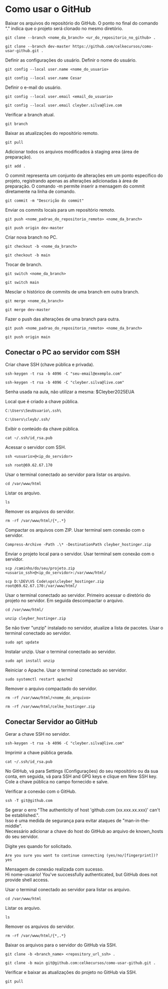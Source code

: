 # Como usar o GitHub

Baixar os arquivos do repositório do GitHub. O ponto no final do comando "." indica que o projeto será clonado no mesmo diretório.
```
git clone --branch <nome_da_branch> <ur_do_repositorio_no_github> .
```
```
git clone --branch dev-master https://github.com/celkecursos/como-usar-github.git .
```

Definir as configurações do usuário.
Definir o nome do usuário.
```
git config --local user.name <nome_do_usuario>
```
```
git config --local user.name Cesar
```

Definir o e-mail do usuário.
```
git config --local user.email <email_do_usuario>
```
```
git config --local user.email cleyber.silva@live.com
```

Verificar a branch atual.
```
git branch 
```

Baixar as atualizações do repositório remoto.
```
git pull
```

Adicionar todos os arquivos modificados à staging area (área de preparação).
```
git add .
```

O commit representa um conjunto de alterações em um ponto específico do projeto, registrando apenas as alterações adicionadas à área de preparação. O comando -m permite inserir a mensagem do commit diretamente na linha de comando.
```
git commit -m "Descrição do commit"
```

Enviar os commits locais para um repositório remoto.
```
git push <nome_padrao_do_repositorio_remoto> <nome_da_branch>
```
```
git push origin dev-master
```

Criar nova branch no PC.
```
git checkout -b <nome_da_branch>
```
```
git checkout -b main
```

Trocar de branch.
```
git switch <nome_da_branch>
```
```
git switch main
```

Mesclar o histórico de commits de uma branch em outra branch.
```
git merge <nome_da_branch>
```
```
git merge dev-master
```

Fazer o push das alterações de uma branch para outra.
```
git push <nome_padrao_do_repositorio_remoto> <nome_da_branch>
```
```
git push origin main
```

## Conectar o PC ao servidor com SSH

Criar chave SSH (chave pública e privada).
```
ssh-keygen -t rsa -b 4096 -C "seu-email@exemplo.com"
```
```
ssh-keygen -t rsa -b 4096 -C "cleyber.silva@live.com"
```

Senha usada na aula, não utilizar a mesma: $Cleyber2025EUA<br>

Local que é criado a chave pública.
```
C:\Users\SeuUsuario\.ssh\
```
```
C:\Users\cleyb/.ssh/
```

Exibir o conteúdo da chave pública.
```
cat ~/.ssh/id_rsa.pub
```

Acessar o servidor com SSH.
```
ssh <usuario>@<ip_do_servidor>
```
```
ssh root@69.62.67.170
```

Usar o terminal conectado ao servidor para listar os arquivo.
```
cd /var/www/html
```

Listar os arquivo.
```
ls
```

Remover os arquivos do servidor.
```
rm -rf /var/www/html/{*,.*}
```

Compactar os arquivos com ZIP. Usar terminal sem conexão com o servidor.
```
Compress-Archive -Path .\* -DestinationPath cleyber_hostinger.zip
```

Enviar o projeto local para o servidor. Usar terminal sem conexão com o servidor.
```
scp /caminho/do/seu/projeto.zip <usuario_ssh>@<ip_do_servidor>:/var/www/html/
```
```
scp D:\DEV\VS Code\vps\cleyber_hostinger.zip root@69.62.67.170:/var/www/html/
```

Usar o terminal conectado ao servidor. Primeiro acessar o diretório do projeto no servidor. Em seguida descompactar o arquivo.
```
cd /var/www/html/
```
```
unzip cleyber_hostinger.zip
```

Se não tiver "unzip" instalado no servidor, atualize a lista de pacotes. Usar o terminal conectado ao servidor.
```
sudo apt update
```

Instalar unzip. Usar o terminal conectado ao servidor.
```
sudo apt install unzip
```

Reiniciar o Apache. Usar o terminal conectado ao servidor.
```
sudo systemctl restart apache2
```

Remover o arquivo compactado do servidor.
```
rm -rf /var/www/html/<nome_do_arquivo>
```
```
rm -rf /var/www/html/celke_hostinger.zip
```

## Conectar Servidor ao GitHub

Gerar a chave SSH no servidor.
```
ssh-keygen -t rsa -b 4096 -C "cleyber.silva@live.com"
```

Imprimir a chave pública gerada.
```
cat ~/.ssh/id_rsa.pub
```

No GitHub, vá para Settings (Configurações) do seu repositório ou da sua conta, em seguida, vá para SSH and GPG keys e clique em New SSH key.<br>
Cole a chave pública no campo fornecido e salve.<br>

Verificar a conexão com o GitHub.
```
ssh -T git@github.com
```

Se gerar o erro "The authenticity of host 'github.com (xx.xxx.xx.xxx)' can't be established.".<br>
Isso é uma medida de segurança para evitar ataques de "man-in-the-middle".<br>
Necessário adicionar a chave do host do GitHub ao arquivo de known_hosts do seu servidor.<br>

Digite yes quando for solicitado.
```
Are you sure you want to continue connecting (yes/no/[fingerprint])? yes
```

Mensagem de conexão realizada com sucesso.<br>
Hi nome-usuario! You've successfully authenticated, but GitHub does not provide shell access.<br>

Usar o terminal conectado ao servidor para listar os arquivo.
```
cd /var/www/html
```

Listar os arquivo.
```
ls
```

Remover os arquivos do servidor.
```
rm -rf /var/www/html/{*,.*}
```

Baixar os arquivos para o servidor do GitHub via SSH.
```
git clone -b <branch_name> <repository_url_ssh> .
```
```
git clone -b main git@github.com:celkecursos/como-usar-github.git .
```

Verificar e baixar as atualizações do projeto no GitHub via SSH.
```
git pull
```